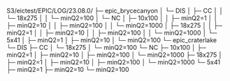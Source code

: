 S3/eictest/EPIC/LOG/23.08.0/
├─ epic_brycecanyon
│  └─ DIS
│     ├─ CC
│     │  └─ 18x275
│     │     └─ minQ2=100
│     └─ NC
│        ├─ 10x100
│        │  ├─ minQ2=1
│        │  ├─ minQ2=10
│        │  ├─ minQ2=100
│        │  └─ minQ2=1000
│        ├─ 18x275
│        │  ├─ minQ2=1
│        │  ├─ minQ2=10
│        │  ├─ minQ2=100
│        │  └─ minQ2=1000
│        └─ 5x41
│           ├─ minQ2=1
│           ├─ minQ2=10
│           └─ minQ2=100
└─ epic_craterlake
   └─ DIS
      ├─ CC
      │  └─ 18x275
      │     └─ minQ2=100
      └─ NC
         ├─ 10x100
         │  ├─ minQ2=1
         │  ├─ minQ2=10
         │  ├─ minQ2=100
         │  └─ minQ2=1000
         ├─ 18x275
         │  ├─ minQ2=1
         │  ├─ minQ2=10
         │  ├─ minQ2=100
         │  └─ minQ2=1000
         └─ 5x41
            ├─ minQ2=1
            ├─ minQ2=10
            └─ minQ2=100

